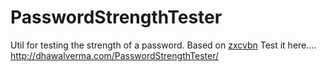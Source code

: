 # PasswordStrengthTester
Util for testing the strength of a password. Based on [zxcvbn](https://github.com/dropbox/zxcvbn)
Test it here.... http://dhawalverma.com/PasswordStrengthTester/
